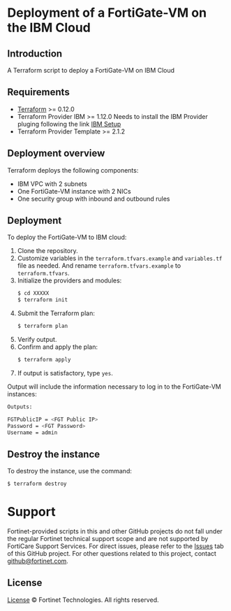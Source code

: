 # Deployment of a FortiGate-VM  on the IBM Cloud
## Introduction
A Terraform script to deploy a FortiGate-VM on IBM Cloud

## Requirements
* [Terraform](https://learn.hashicorp.com/terraform/getting-started/install.html) >= 0.12.0
* Terraform Provider IBM >= 1.12.0
  Needs to install the IBM Provider pluging following the link [IBM Setup](https://cloud.ibm.com/docs/terraform?topic=terraform-getting-started)
* Terraform Provider Template >= 2.1.2


## Deployment overview
Terraform deploys the following components:
   - IBM VPC with 2 subnets
   - One FortiGate-VM instance with 2 NICs
   - One security group with inbound and outbound rules

## Deployment
To deploy the FortiGate-VM to IBM cloud:
1. Clone the repository.
2. Customize variables in the `terraform.tfvars.example` and `variables.tf` file as needed.  And rename `terraform.tfvars.example` to `terraform.tfvars`.
3. Initialize the providers and modules:
   ```sh
   $ cd XXXXX
   $ terraform init
    ```
4. Submit the Terraform plan:
   ```sh
   $ terraform plan
   ```
5. Verify output.
6. Confirm and apply the plan:
   ```sh
   $ terraform apply
   ```
7. If output is satisfactory, type `yes`.

Output will include the information necessary to log in to the FortiGate-VM instances:
```sh
Outputs:

FGTPublicIP = <FGT Public IP>
Password = <FGT Password>
Username = admin

```

## Destroy the instance
To destroy the instance, use the command:
```sh
$ terraform destroy
```

# Support
Fortinet-provided scripts in this and other GitHub projects do not fall under the regular Fortinet technical support scope and are not supported by FortiCare Support Services.
For direct issues, please refer to the [Issues](https://github.com/fortinet/fortigate-terraform-deploy/issues) tab of this GitHub project.
For other questions related to this project, contact [github@fortinet.com](mailto:github@fortinet.com).

## License
[License](https://github.com/fortinet/fortigate-terraform-deploy/blob/master/LICENSE) © Fortinet Technologies. All rights reserved.
